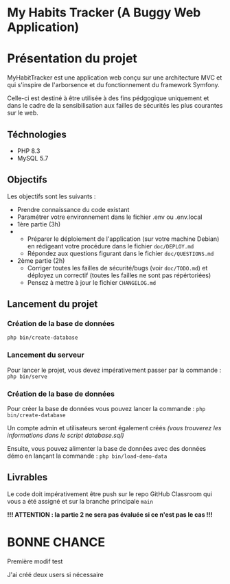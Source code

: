 # My Habits Tracker (A Buggy Web Application)

# Présentation du projet

MyHabitTracker est une application web conçu sur une architecture MVC et qui s'inspire de l'arborsence et du fonctionnement du framework Symfony.

Celle-ci est destiné à être utilisée à des fins pédgogique uniquement et dans le cadre de la sensibilisation aux failles de sécurités les plus courantes sur le web.

## Téchnologies

- PHP 8.3
- MySQL 5.7

## Objectifs

Les objectifs sont les suivants :

- Prendre connaissance du code existant
- Paramétrer votre environnement dans le fichier .env ou .env.local
- 1ère partie (3h)
- - Préparer le déploiement de l'application (sur votre machine Debian) en rédigeant votre procédure dans le fichier `doc/DEPLOY.md`
  - Répondez aux questions figurant dans le fichier `doc/QUESTIONS.md`
- 2ème partie (2h)
  - Corriger toutes les failles de sécurité/bugs (voir `doc/TODO.md`) et déployez un correctif (toutes les failles ne sont pas répértoriées)
  - Pensez à mettre à jour le fichier `CHANGELOG.md`

## Lancement du projet

### Création de la base de données

```
php bin/create-database
```

### Lancement du serveur

Pour lancer le projet, vous devez impérativement passer par la commande : `php bin/serve`

### Création de la base de données

Pour créer la base de données vous pouvez lancer la commande : `php bin/create-database `

Un compte admin et utilisateurs seront également créés _(vous trouverez les informations dans le script database.sql)_

Ensuite, vous pouvez alimenter la base de données avec des données démo en lançant la commande : `php bin/load-demo-data`

## Livrables

Le code doit impérativement être push sur le repo GitHub Classroom qui vous a été assigné et sur la branche principale `main`

**!!! ATTENTION : la partie 2 ne sera pas évaluée si ce n'est pas le cas !!!**

# BONNE CHANCE

Première modif test


J'ai créé deux users si nécessaire